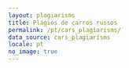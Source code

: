 ```yaml
---
layout: plagiarisms
title: Plágios de carros russos
permalink: /pt/cars_plagiarisms/
data_source: cars_plagiarisms
locale: pt
no_image: true
---
```


